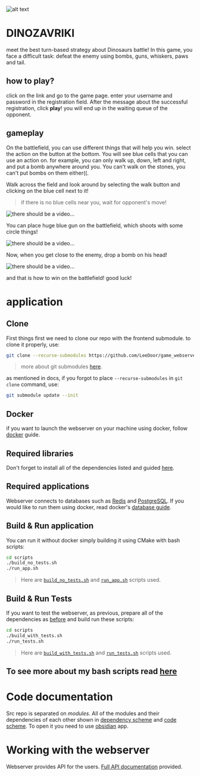 ![alt text](docs/media/header.png)

# DINOZAVRIKI
meet the best turn-based strategy about Dinosaurs battle! In this game, you face a difficult task: defeat the enemy using bombs, guns, whiskers, paws and tail.
## how to play?
click on the link and go to the game page. enter your username and password in the registration field. After the message about the successful registration, click **play**! you will end up in the waiting queue of the opponent.
## gameplay 
On the battlefield, you can use different things that will help you win. select the action on the button at the bottom. 
You will see blue cells that you can use an action on. for example, you can only walk up, down, left and right, and put a bomb anywhere around you. You can't walk on the stones, you can't put bombs on them either((.

Walk across the field and look around by selecting the walk button and clicking on the blue cell next to it!
> if there is no blue cells near you, wait for opponent's move!

![there should be a video...](docs/media/walk_video.gif) 


You can place huge blue gun on the battlefield, which shoots with some circle things!

![there should be a video...](docs/media/gun_video.gif)

Now, when you get close to the enemy, drop a bomb on his head!

![there should be a video...](docs/media/bomb_video.gif)

and that is how to win on the battlefield! good luck! 
# application
## Clone
First things first we need to clone our repo with the frontend submodule. to clone it properly, use:
```bash
git clone --recurse-submodules https://github.com/LeeDoor/game_webserver
```
> more about git submodules [here](https://git-scm.com/book/en/v2/Git-Tools-Submodules).

as mentioned in docs, if you forgot to place `--recurse-submodules` in `git clone` command, use:
```bash
git submodule update --init
```
## Docker
if you want to launch the webserver on your machine using docker, follow [docker](docs/docker.md) guide. 

## Required libraries
Don't forget to install all of the dependencies listed and guided [here](docs/install_deps.md). 

## Required applications
Webserver connects to databases such as [Redis](https://redis.io) and [PostgreSQL](https://postgresql.org/). If you would like to run them using docker, read docker's [database guide](docs/docker.md#databases).

## Build & Run application
You can run it without docker simply building it using CMake with bash scripts:
```bash
cd scripts
./build_no_tests.sh
./run_app.sh
```
> Here are [`build_no_tests.sh`](docs/bash_scripts.md#build_no_tests.sh) and [`run_app.sh`](docs/bash_scripts.md#run_app.sh) scripts used. 
> 
## Build & Run Tests
If you want to test the webserver, as previous, prepare all of the dependencies as [before](docs/install_deps.md) and build run these scripts:
```bash
cd scripts
./build_with_tests.sh
./run_tests.sh
```
> Here are [`build_with_tests.sh`](docs/bash_scripts.md#build_with_tests.sh) and [`run_tests.sh`](docs/bash_scripts.md#run_tests.sh) scripts used. 

## To see more about my bash scripts read [here](docs/bash_scripts.md)
# Code documentation
Src repo is separated on *modules*. All of the modules and their dependencies of each other shown in [dependency scheme](obsidian://open?vault=game_webserver&file=Obsidian%20Vault%2Fdependencies.canvas) and [code scheme](obsidian://open?vault=game_webserver&file=Obsidian%20Vault%2Fmain.canvas). To open it you need to use [obsidian](https://obsidian.md/) app.

# Working with the webserver
Webserver provides API for the users. [Full API documentation](docs/http_api.md) provided.
